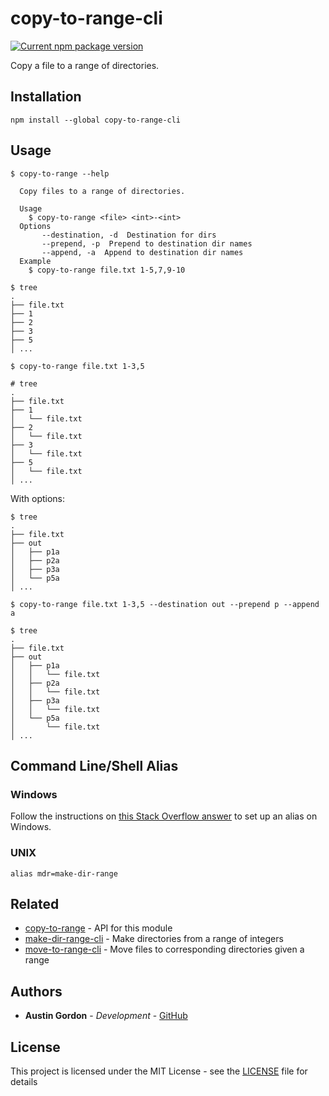 # copy-to-range-cli

[![Current npm package version](https://img.shields.io/npm/v/copy-to-range-cli.svg)](https://www.npmjs.com/package/copy-to-range-cli) 

Copy a file to a range of directories.

## Installation

`npm install --global copy-to-range-cli`

## Usage

```
$ copy-to-range --help

  Copy files to a range of directories.

  Usage
    $ copy-to-range <file> <int>-<int>
  Options
       --destination, -d  Destination for dirs
       --prepend, -p  Prepend to destination dir names
       --append, -a  Append to destination dir names
  Example
    $ copy-to-range file.txt 1-5,7,9-10
```

```
$ tree
.
├── file.txt
├── 1
├── 2
├── 3
├── 5
│ ...

$ copy-to-range file.txt 1-3,5

# tree
.
├── file.txt
├── 1
│   └── file.txt
├── 2
│   └── file.txt
├── 3
│   └── file.txt
├── 5
│   └── file.txt
│ ...
```

With options:

```
$ tree
.
├── file.txt
├── out
│   ├── p1a
│   ├── p2a
│   ├── p3a
│   └── p5a
│ ...

$ copy-to-range file.txt 1-3,5 --destination out --prepend p --append a

$ tree
.
├── file.txt
├── out
│   ├── p1a
│   │   └── file.txt
│   ├── p2a
│   │   └── file.txt
│   ├── p3a
│   │   └── file.txt
│   └── p5a
│       └── file.txt
│ ...
```

## Command Line/Shell Alias

### Windows

Follow the instructions on [this Stack Overflow answer](https://stackoverflow.com/a/21040825/8268314) to set up an alias on Windows.

### UNIX

```
alias mdr=make-dir-range
```

## Related

- [copy-to-range](https://github.com/hutsoninc/copy-to-range) - API for this module
- [make-dir-range-cli](https://github.com/hutsoninc/make-dir-range-cli) - Make directories from a range of integers
- [move-to-range-cli](https://github.com/hutsoninc/move-to-range-cli) - Move files to corresponding directories given a range

## Authors

* **Austin Gordon** - *Development* - [GitHub](https://github.com/AustinLeeGordon)

## License

This project is licensed under the MIT License - see the [LICENSE](LICENSE) file for details